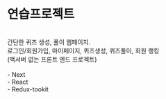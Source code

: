 # 연습프로젝트
<br />
간단한 퀴즈 생성, 풀이 웹페이지. <br />
로그인/회원가입, 마이페이지, 퀴즈생성, 퀴즈풀이, 회원 랭킹 <br />
(백서버 없는 프론트 엔드 프로젝트)<br /><br />
- Next <br />
- React <br />
- Redux-tookit
